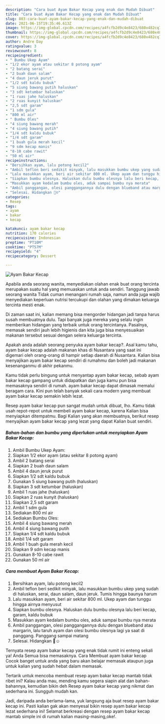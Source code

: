```yaml
---
description: "Cara buat Ayam Bakar Kecap yang enak dan Mudah Dibuat"
title: "Cara buat Ayam Bakar Kecap yang enak dan Mudah Dibuat"
slug: 803-cara-buat-ayam-bakar-kecap-yang-enak-dan-mudah-dibuat
date: 2021-06-15T19:35:46.613Z
image: https://img-global.cpcdn.com/recipes/a4fcfb2d9c4e8423/680x482cq70/ayam-bakar-kecap-foto-resep-utama.jpg
thumbnail: https://img-global.cpcdn.com/recipes/a4fcfb2d9c4e8423/680x482cq70/ayam-bakar-kecap-foto-resep-utama.jpg
cover: https://img-global.cpcdn.com/recipes/a4fcfb2d9c4e8423/680x482cq70/ayam-bakar-kecap-foto-resep-utama.jpg
author: Andre Day
ratingvalue: 3
reviewcount: 8
recipeingredient:
- " Bumbu Ukep Ayam"
- "1/2 ekor ayam atau sekitar 8 potong ayam"
- "2 batang serai"
- "2 buah daun salam"
- "4 daun jeruk purut"
- "1/2 sdt kaldu bubuk"
- "5 siung bawang putih haluskan"
- "3 sdt ketumbar haluskan"
- "1 ruas jahe haluskan"
- "2 ruas kunyit haluskan"
- "2,5 sdt garam"
- "1 sdm gula"
- "800 ml air"
- " Bumbu Oles"
- "4 siung bawang merah"
- "4 siung bawang putih"
- "1/4 sdt kaldu bubuk"
- "1/4 sdt garam"
- "1 buah gula merah kecil"
- "9 sdm kecap manis"
- "8-10 cabe rawit"
- "50 ml air"
recipeinstructions:
- "Bersihkan ayam, lalu potong kecil2"
- "Ambil teflon beri sedikit minyak, lalu masukkan bumbu ukep yang sudah di haluskan, serai, daun salam, daun jeruk. Tumis hingga baunya harum"
- "Lalu masukkan ayam, beri air sekitar 800 ml. Ukep ayam dan tunggu hingga airnya menyusut"
- "Siapkan bumbu olesnya. Haluskan dulu bumbu olesnya lalu beri kecap, garam, kaldu bubuk"
- "Masukkan ayam kedalam bumbu oles, aduk sampai bumbu nya merata"
- "Ambil panggangan, olesi panggangannya dulu dengan blueband atau margarin, lalu taruh ayam dan olesi bumbu olesnya lagi ya saat di panggang. Panggang sampai matang"
- "Selesai. Hidangkan 👏☺️"
categories:
- Resep
tags:
- ayam
- bakar
- kecap

katakunci: ayam bakar kecap 
nutrition: 170 calories
recipecuisine: Indonesian
preptime: "PT10M"
cooktime: "PT57M"
recipeyield: "4"
recipecategory: Dessert

---
```



![Ayam Bakar Kecap](https://img-global.cpcdn.com/recipes/a4fcfb2d9c4e8423/680x482cq70/ayam-bakar-kecap-foto-resep-utama.jpg)

Apabila anda seorang wanita, menyediakan olahan enak buat orang tercinta merupakan suatu hal yang memuaskan untuk anda sendiri. Tanggung jawab seorang  wanita Tidak cuman menangani rumah saja, namun anda juga wajib menyediakan keperluan nutrisi tercukupi dan olahan yang dimakan keluarga tercinta mesti enak.

Di zaman  saat ini, kalian memang bisa mengorder hidangan jadi tanpa harus susah membuatnya dulu. Tapi banyak juga mereka yang selalu ingin memberikan hidangan yang terbaik untuk orang tercintanya. Pasalnya, memasak sendiri jauh lebih higienis dan kita juga bisa menyesuaikan makanan tersebut sesuai dengan selera keluarga tercinta. 



Apakah anda adalah seorang penyuka ayam bakar kecap?. Asal kamu tahu, ayam bakar kecap adalah makanan khas di Nusantara yang saat ini digemari oleh orang-orang di hampir setiap daerah di Nusantara. Kalian bisa menyajikan ayam bakar kecap sendiri di rumahmu dan boleh jadi makanan kesenanganmu di akhir pekanmu.

Kamu tidak perlu bingung untuk menyantap ayam bakar kecap, sebab ayam bakar kecap gampang untuk didapatkan dan juga kamu pun bisa memasaknya sendiri di rumah. ayam bakar kecap dapat dimasak memalui beragam cara. Kini pun telah banyak sekali cara modern yang membuat ayam bakar kecap semakin lebih lezat.

Resep ayam bakar kecap pun sangat mudah untuk dibuat, lho. Kamu tidak usah repot-repot untuk membeli ayam bakar kecap, karena Kalian bisa menyiapkan ditempatmu. Bagi Kalian yang akan membuatnya, berikut resep menyajikan ayam bakar kecap yang lezat yang dapat Kalian buat sendiri.

<!--inarticleads1-->

##### Bahan-bahan dan bumbu yang diperlukan untuk menyiapkan Ayam Bakar Kecap:

1. Ambil  Bumbu Ukep Ayam:
1. Siapkan 1/2 ekor ayam (atau sekitar 8 potong ayam)
1. Ambil 2 batang serai
1. Siapkan 2 buah daun salam
1. Ambil 4 daun jeruk purut
1. Siapkan 1/2 sdt kaldu bubuk
1. Gunakan 5 siung bawang putih (haluskan)
1. Siapkan 3 sdt ketumbar (haluskan)
1. Ambil 1 ruas jahe (haluskan)
1. Siapkan 2 ruas kunyit (haluskan)
1. Siapkan 2,5 sdt garam
1. Ambil 1 sdm gula
1. Sediakan 800 ml air
1. Sediakan  Bumbu Oles:
1. Ambil 4 siung bawang merah
1. Ambil 4 siung bawang putih
1. Siapkan 1/4 sdt kaldu bubuk
1. Ambil 1/4 sdt garam
1. Ambil 1 buah gula merah kecil
1. Siapkan 9 sdm kecap manis
1. Gunakan 8-10 cabe rawit
1. Gunakan 50 ml air




<!--inarticleads2-->

##### Cara membuat Ayam Bakar Kecap:

1. Bersihkan ayam, lalu potong kecil2
1. Ambil teflon beri sedikit minyak, lalu masukkan bumbu ukep yang sudah di haluskan, serai, daun salam, daun jeruk. Tumis hingga baunya harum
1. Lalu masukkan ayam, beri air sekitar 800 ml. Ukep ayam dan tunggu hingga airnya menyusut
1. Siapkan bumbu olesnya. Haluskan dulu bumbu olesnya lalu beri kecap, garam, kaldu bubuk
1. Masukkan ayam kedalam bumbu oles, aduk sampai bumbu nya merata
1. Ambil panggangan, olesi panggangannya dulu dengan blueband atau margarin, lalu taruh ayam dan olesi bumbu olesnya lagi ya saat di panggang. Panggang sampai matang
1. Selesai. Hidangkan 👏☺️




Ternyata resep ayam bakar kecap yang enak tidak rumit ini enteng sekali ya! Anda Semua bisa memasaknya. Cara Membuat ayam bakar kecap Cocok banget untuk anda yang baru akan belajar memasak ataupun juga untuk kalian yang sudah hebat dalam memasak.

Tertarik untuk mencoba membuat resep ayam bakar kecap mantab tidak ribet ini? Kalau anda mau, mending kamu segera siapin alat dan bahan-bahannya, kemudian bikin deh Resep ayam bakar kecap yang nikmat dan sederhana ini. Sungguh mudah kan. 

Jadi, daripada anda berlama-lama, yuk langsung aja buat resep ayam bakar kecap ini. Pasti kalian gak akan menyesal bikin resep ayam bakar kecap lezat sederhana ini! Selamat berkreasi dengan resep ayam bakar kecap mantab simple ini di rumah kalian masing-masing,oke!.

